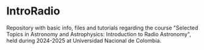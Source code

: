 # IntroRadio
Repository with basic info, files and tutorials regarding the course "Selected Topics in Astronomy and Astrophysics: Introduction to Radio Astronomy", held during 2024-2025 at Universidad Nacional de Colombia.
